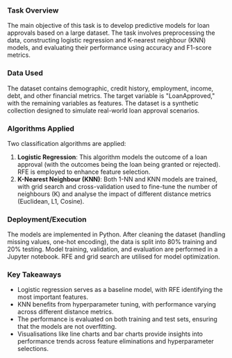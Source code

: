 ### Task Overview
The main objective of this task is to develop predictive models for loan approvals based on a large dataset. The task involves preprocessing the data, constructing logistic regression and K-nearest neighbour (KNN) models, and evaluating their performance using accuracy and F1-score metrics.

### Data Used
The dataset contains demographic, credit history, employment, income, debt, and other financial metrics. The target variable is "LoanApproved," with the remaining variables as features. The dataset is a synthetic collection designed to simulate real-world loan approval scenarios.

### Algorithms Applied
Two classification algorithms are applied:
1. **Logistic Regression**: This algorithm models the outcome of a loan approval (with the outcomes being the loan being granted or rejected). RFE is employed to enhance feature selection.
2. **K-Nearest Neighbour (KNN)**: Both 1-NN and KNN models are trained, with grid search and cross-validation used to fine-tune the number of neighbours (K) and analyse the impact of different distance metrics (Euclidean, L1, Cosine).

### Deployment/Execution
The models are implemented in Python. After cleaning the dataset (handling missing values, one-hot encoding), the data is split into 80% training and 20% testing. Model training, validation, and evaluation are performed in a Jupyter notebook. RFE and grid search are utilised for model optimization.

### Key Takeaways
- Logistic regression serves as a baseline model, with RFE identifying the most important features.
- KNN benefits from hyperparameter tuning, with performance varying across different distance metrics.
- The performance is evaluated on both training and test sets, ensuring that the models are not overfitting.
- Visualisations like line charts and bar charts provide insights into performance trends across feature eliminations and hyperparameter selections.
